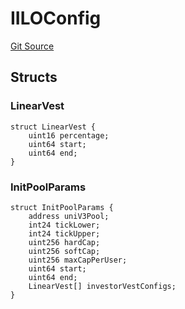 # IILOConfig
[Git Source](https://github.com/KYRDTeam/ilo-contracts/blob/be1379a5058f6506f3a229427893748ee4e5ab65/src/interfaces/IILOConfig.sol)


## Structs
### LinearVest

```solidity
struct LinearVest {
    uint16 percentage;
    uint64 start;
    uint64 end;
}
```

### InitPoolParams

```solidity
struct InitPoolParams {
    address uniV3Pool;
    int24 tickLower;
    int24 tickUpper;
    uint256 hardCap;
    uint256 softCap;
    uint256 maxCapPerUser;
    uint64 start;
    uint64 end;
    LinearVest[] investorVestConfigs;
}
```

